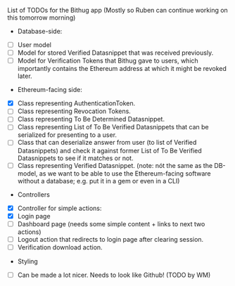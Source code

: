 List of TODOs for the Bithug app
(Mostly so Ruben can continue working on this tomorrow morning)
* Database-side:
- [ ] User model
- [ ] Model for stored Verified Datasnippet that was received previously.
- [ ] Model for Verification Tokens that Bithug gave to users, which importantly contains the Ethereum address at which it might be revoked later.
* Ethereum-facing side:
- [x] Class representing AuthenticationToken.
- [ ] Class representing Revocation Tokens.
- [ ] Class representing To Be Determined Datasnippet.
- [ ] Class representing List of To Be Verified Datasnippets that can be serialized for presenting to a user.
- [ ] Class that can deserialize answer from user (to list of Verified Datasnippets) and check it against former List of To Be Verified Datasnippets to see if it matches or not.
- [ ] Class representing Verified Datasnippet. (note: nót the same as the DB-model, as we want to be able to use the Ethereum-facing software without a database; e.g. put it in a gem or even in a CLI)
* Controllers
- [x] Controller for simple actions:
 - [x] Login page
 - [ ] Dashboard page (needs some simple content + links to next two actions)
 - [ ] Logout action that redirects to login page after clearing session.
 - [ ] Verification download action.
* Styling
- [ ] Can be made a lot nicer. Needs to look like Github! (TODO by WM)
